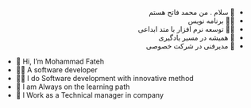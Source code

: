 <div dir="rtl">

- 👋 سلام . من محمد فاتح هستم
- 🧑‍💻 برنامه نویس
- 👨‍🏫 توسعه نرم افزار با متد ابداعی
- 📘 همیشه در مسیر یادگیری
- 💼 مدیرفنی در شرکت خصوصی

</div>

<div dir="ltr">

- 👋 Hi, I’m Mohammad Fateh
- 🧑‍💻 A software developer
- 👨‍🏫 I do Software development with innovative method
- 📘 I am Always on the learning path
- 💼 I Work as a Technical manager in company

</div>


<!---
fatehmo/fatehmo is a ✨ special ✨ repository because its `README.md` (this file) appears on your GitHub profile.
You can click the Preview link to take a look at your changes.
--->

